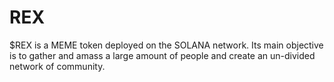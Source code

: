 # REX
$REX is a MEME token deployed on the SOLANA network. Its main objective is to gather and amass a large amount of people and create an un-divided network of community. 
